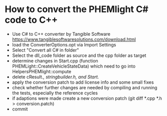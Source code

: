 How to convert the PHEMlight C# code to C++
===========================================

- Use C# to C++ converter by Tangible Software https://www.tangiblesoftwaresolutions.com/download.html
- load the ConverterOptions.opt via Import Settings
- Select "Convert all C# in folder"
- Select the dll_code folder as source and the cpp folder as target
- determine changes in Start.cpp (function PHEMLight::CreateVehicleStateData) which need to go into HelpersPHEMlight::compute
- delete cResult.*, stringbuilder.h, and Start.*
- apply the conversion patch to add license info and some small fixes
- check whether further changes are needed by compiling and running the tests, especially the reference cycles
- if adaptions were made create a new conversion patch (git diff *.cpp *.h > conversion.patch)
- commit
